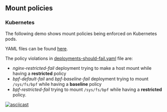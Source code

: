 ## Mount policies

### Kubernetes

The following demo shows mount policies being enforced on Kubernetes pods.

YAML files can be found [here](https://github.com/rancher-sandbox/lockc/tree/main/examples/kubernetes).

The policy violations in [deployments-should-fail.yaml](https://github.com/rancher-sandbox/lockc/tree/main/examples/kubernetes/deployments-should-fail.yaml)
file are:

- *nginx-restricted-fail* deployment trying to make a host mount while having a
  **restricted** policy
- *bpf-default-fail* and *bpf-baseline-fail* deployment trying to mount
  `/sys/fs/bpf` while having a **baseline** policy
- *bpf-restricted-fail* trying to mount `/sys/fs/bpf` while having a
  **restricted** policy.

[![asciicast](https://asciinema.org/a/sUxMMB5BKkJzlF1jP6k8Bxab3.svg)](https://asciinema.org/a/sUxMMB5BKkJzlF1jP6k8Bxab3)
